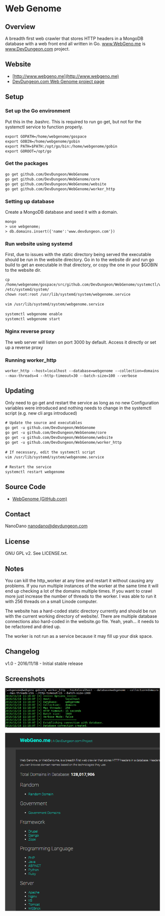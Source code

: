 # Web Genome

## Overview

A breadth first web crawler that stores HTTP headers in a MongoDB database with
a web front end all written in Go. www.WebGeno.me is www.DevDungeon.com project.

## Website

* [http://www.webgeno.me](http://www.webgeno.me)
* [DevDungeon.com Web Genome project page](http://www.devdungeon.com/content/web-genome)



## Setup

### Set up the Go environment

Put this in the .bashrc. This is required to run go get, but not for the
systemctl service to function properly.

	export GOPATH=/home/webgenome/gospace
	export GOBIN=/home/webgenome/gobin
	export PATH=$PATH:/opt/go/bin:/home/webgenome/gobin
	export GOROOT=/opt/go

### Get the packages

    go get github.com/DevDungeon/WebGenome
    go get github.com/DevDungeon/WebGenome/core
    go get github.com/DevDungeon/WebGenome/website
    go get github.com/DevDungeon/WebGenome/worker_http
	
### Setting up database

Create a MongoDB database and seed it with a domain.

	mongo
	> use webgenome;
	> db.domains.insert({'name':'www.devdungeon.com'})

### Run website using systemd

First, due to issues with the static directory being served the executable should
be run in the website directory. Go in to the website dir and run go build to get
an executable in that directory, or copy the one in your $GOBIN to the website dir.
	
	cp /home/webgenome/gospace/src/github.com/DevDungeon/WebGenome/systemctl/webgenome.service /etc/systemd/system/
	chown root:root /usr/lib/systemd/system/webgenome.service
	
	vim /usr/lib/systemd/system/webgenome.service
	
	systemctl webgenome enable
	systemctl webgenome start

### Nginx reverse proxy

The web server will listen on port 3000 by default.
Access it directly or set up a reverse proxy

### Running worker_http
	worker_http --host=localhost --database=webgenome --collection=domains --max-threads=4 --http-timeout=30 --batch-size=100 --verbose


## Updating

Only need to go get and restart the service as long as no new Configuration
variables were introduced and nothing needs to change in the systemctl script
(e.g. new cli args introduced)

	# Update the source and executables
    go get -u github.com/DevDungeon/WebGenome
    go get -u github.com/DevDungeon/WebGenome/core
    go get -u github.com/DevDungeon/WebGenome/website
    go get -u github.com/DevDungeon/WebGenome/worker_http
		
	# If necessary, edit the systemctl script
	vim /usr/lib/systemd/system/webgenome.service
	
	# Restart the service
	systemctl restart webgenome

## Source Code
* [WebGenome (GitHub.com)](https://www.github.com/DevDungeon/WebGenome)

## Contact

NanoDano nanodano@devdungeon.com


## License

GNU GPL v2. See LICENSE.txt.

## Notes

You can kill the http_worker at any time and restart it without causing any problems.
If you run multiple instances of the worker at the same time it will end up checking
a lot of the domains multiple times. If you want to crawl more just increase the
number of threads to the worker. I was able to run it with 256 threads on a small
Linode computer.

The website has a hard-coded static directory currently and should be run with
the current working directory of website/. There are multiple database connections
also hard-coded in the website.go file. Yeah, yeah... it needs to be refactored
and dried up.

The worker is not run as a service because it may fill up your disk space.


## Changelog

v1.0 - 2016/11/18 - Initial stable release

## Screenshots

![Screenshot of worker](screenshots/worker_http.png)

![Screenshot of website](screenshots/website.png)